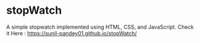 # stopWatch
A simple stopwatch implemented using HTML, CSS, and JavaScript.
Check it Here : https://sunil-pandey01.github.io/stopWatch/
